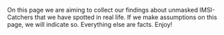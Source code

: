 On this page we are aiming to collect our findings about unmasked IMSI-Catchers that we have spotted in real life. If we make assumptions on this page, we will indicate so. Everything else are facts. Enjoy!